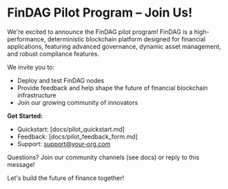 # FinDAG Pilot Program – Join Us!

We're excited to announce the FinDAG pilot program! FinDAG is a high-performance, deterministic blockchain platform designed for financial applications, featuring advanced governance, dynamic asset management, and robust compliance features.

We invite you to:
- Deploy and test FinDAG nodes
- Provide feedback and help shape the future of financial blockchain infrastructure
- Join our growing community of innovators

**Get Started:**
- Quickstart: [docs/pilot_quickstart.md]
- Feedback: [docs/pilot_feedback_form.md]
- Support: support@your-org.com

Questions? Join our community channels (see docs) or reply to this message!

Let's build the future of finance together! 